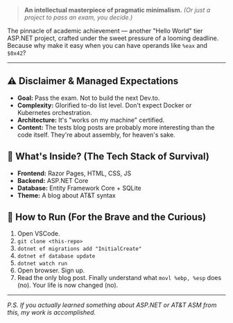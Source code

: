 > **An intellectual masterpiece of pragmatic minimalism.**
> *(Or just a project to pass an exam, you decide.)*

The pinnacle of academic achievement — another "Hello World" tier ASP.NET project, crafted under the sweet pressure of a looming deadline. Because why make it easy when you can have operands like `%eax` and `$0x42`? 

---

## ⚠️ Disclaimer & Managed Expectations

*   **Goal:** Pass the exam. Not to build the next Dev.to.
*   **Complexity:** Glorified to-do list level. Don't expect Docker or Kubernetes orchestration.
*   **Architecture:** It's "works on my machine" certified.
*   **Content:** The tests blog posts are probably more interesting than the code itself. They're about assembly, for heaven's sake.

## 🧪 What's Inside? (The Tech Stack of Survival)

*   **Frontend:** Razor Pages, HTML, CSS, JS 
*   **Backend:** ASP.NET Core 
*   **Database:** Entity Framework Core + SQLite 
*   **Theme:** A blog about AT&T syntax 

## 🚀 How to Run (For the Brave and the Curious)

1.  Open VSCode.
2.  `git clone <this-repo>`
3.  `dotnet ef migrations add "InitialCreate"`
4.  `dotnet ef database update`
5.  `dotnet watch run`
6.  Open browser. Sign up.
7.  Read the only blog post. Finally understand what `movl %ebp, %esp` does (no). Your life is now changed (no).

---

*P.S. If you actually learned something about ASP.NET or AT&T ASM from this, my work is accomplished.*
